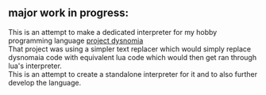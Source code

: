 
## major work in progress:   

This is an attempt to make a dedicated interpreter for my hobby programming language [project dysnomia](https://github.com/return5/Project-Dysnomia)  
That project was using a simpler text replacer which would simply replace dysnomaia code with equivalent lua code which would then get ran through lua's interpreter.   
This is an attempt to create a standalone interpreter for it and to also further develop the language.  

